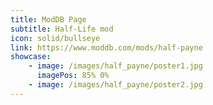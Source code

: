 ```yaml
---
title: ModDB Page
subtitle: Half-Life mod
icon: solid/bullseye
link: https://www.moddb.com/mods/half-payne
showcase:
    - image: /images/half_payne/poster1.jpg
      imagePos: 85% 0%
    - image: /images/half_payne/poster2.jpg
---
```

